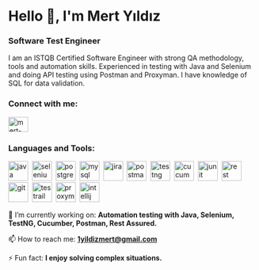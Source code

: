 # Hello 👋, I'm Mert Yıldız
### Software Test Engineer

I am an ISTQB Certified Software Engineer with strong QA methodology, tools and automation skills. Experienced in testing with Java and Selenium and doing API testing using Postman and Proxyman. I have knowledge of SQL for data validation.

<h3 align="left">Connect with me:</h3>
<p align="left">
<a href="https://linkedin.com/in/mert-yıldız-ba891932b" target="blank"><img align="center" src="https://raw.githubusercontent.com/rahuldkjain/github-profile-readme-generator/master/src/images/icons/Social/linked-in-alt.svg" alt="mert-yıldız-ba891932b" height="30" width="40" /></a>
</p>

<h3 align="left">Languages and Tools:</h3>
<p align="left">
<img src="https://cdn.jsdelivr.net/gh/devicons/devicon/icons/java/java-original.svg" alt="java" width="40" height="40"/>&nbsp;
<img src="https://cdn.jsdelivr.net/gh/devicons/devicon/icons/selenium/selenium-original.svg" alt="selenium" width="40" height="40"/>&nbsp;
<img src="https://cdn.jsdelivr.net/gh/devicons/devicon/icons/postgresql/postgresql-original.svg" alt="postgresql" width="40" height="40"/>&nbsp;
<img src="https://cdn.jsdelivr.net/gh/devicons/devicon/icons/mysql/mysql-original.svg" alt="mysql" width="40" height="40"/>&nbsp;
<img src="https://cdn.jsdelivr.net/gh/devicons/devicon/icons/jira/jira-original.svg" alt="jira" width="40" height="40"/>&nbsp;
<img src="https://encrypted-tbn0.gstatic.com/images?q=tbn:ANd9GcSmtT98yfidU8hGRVTgArB2jtr4hxWjvFYr4g&s" alt="postman" width="40" height="40"/>&nbsp;
<img src="https://docs.testit.software/images/integrations/testng.png" alt="testng" width="40" height="40"/>&nbsp;
<img src="https://encrypted-tbn0.gstatic.com/images?q=tbn:ANd9GcQWbrNREIovPu3i1F1LjZs_We7Mq9OC86YU1A&s" alt="cucumber" width="40" height="40"/>&nbsp;
<img src="https://www.yusufsezer.com.tr/dosyalar/2020/09/junit.png" alt="junit" width="40" height="40"/>&nbsp;
<img src="https://avatars.githubusercontent.com/u/19369327?s=280&v=4" alt="rest assured" width="40" height="40"/>&nbsp;
<img src="https://cdn.jsdelivr.net/gh/devicons/devicon/icons/git/git-original.svg" alt="git" width="40" height="40"/>&nbsp;
<img src="https://encrypted-tbn0.gstatic.com/images?q=tbn:ANd9GcR_2WBPAYTu9sAsbORxoI-nwMXNsEmjUwLj9g&s" alt="testrail" width="40" height="40"/>&nbsp;
<img src="https://proxyman.com/assets/images/proxyman_logo.png" alt="proxyman" width="40" height="40"/>&nbsp;
<img src="https://cdn.jsdelivr.net/gh/devicons/devicon/icons/intellij/intellij-original.svg" alt="intellij" width="40" height="40"/>&nbsp;
</p>

🔭 I’m currently working on: **Automation testing with Java, Selenium, TestNG, Cucumber, Postman, Rest Assured.**

📫 How to reach me: **1yildizmert@gmail.com**

⚡ Fun fact: **I enjoy solving complex situations.**
